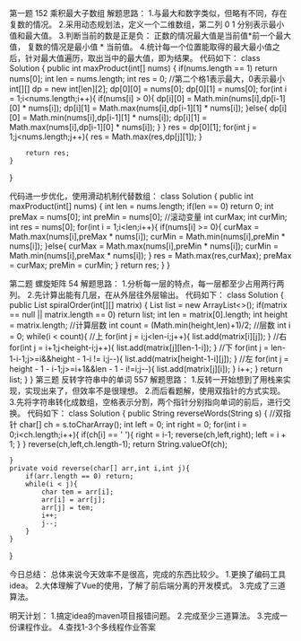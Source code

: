 第一题 152 乘积最大子数组
解题思路：
1.与最大和数字类似，但略有不同，存在复数的情况。
2.采用动态规划法，定义一个二维数组，第二列 0 1 分别表示最小值和最大值。
3.判断当前的数是正是负：
正数的情况最大值是当前值*前一个最大值，
复数的情况是最小值 * 当前值。
4.统计每一个位置能取得的最大最小值之后，针对最大值遍历，取出当中的最大值，即为结果。
代码如下：
class Solution {
    public int maxProduct(int[] nums) {
        if(nums.length == 1) return nums[0];
        int len = nums.length;
        int res = 0;
        //第二个格1表示最大，0表示最小
        int[][] dp = new int[len][2];
        dp[0][0] = nums[0];
        dp[0][1] = nums[0];
        for(int i = 1;i<nums.length;i++){
            if(nums[i] > 0){
                dp[i][0] = Math.min(nums[i],dp[i-1][0] * nums[i]);
                dp[i][1] = Math.max(nums[i],dp[i-1][1] * nums[i]);
            }else{
                dp[i][0] = Math.min(nums[i],dp[i-1][1] * nums[i]);
                dp[i][1] = Math.max(nums[i],dp[i-1][0] * nums[i]);
            }
            }
             res = dp[0][1];
            for(int j = 1;j<nums.length;j++){
                res = Math.max(res,dp[j][1]);
            }
        
        return res;
    }
}

代码进一步优化，使用滑动机制代替数组：
class Solution {
    public int maxProduct(int[] nums) {
       int len = nums.length;
       if(len == 0) return 0;
       int preMax = nums[0];
       int preMin = nums[0];
       //滚动变量
       int curMax;
       int curMin;
       int res = nums[0];
       for(int i = 1;i<len;i++){
           if(nums[i] >= 0){
               curMax = Math.max(nums[i],preMax * nums[i]);
               curMin = Math.min(nums[i],preMin * nums[i]);
           }else{
               curMax = Math.max(nums[i],preMin * nums[i]);
               curMin = Math.min(nums[i],preMax * nums[i]);
           }
           res = Math.max(res,curMax);
           preMax = curMax;
           preMin = curMin;
       }
       return res;
    }
}

第二题  螺旋矩阵 54
解题思路：
1.分析每一层的特点，每一层都至少占用两行两列。
2.先计算出能有几层，在从外层往外层输出。
代码如下：
class Solution {
    public List<Integer> spiralOrder(int[][] matrix) {
        List<Integer> list = new ArrayList<>();
        if(matrix == null || matrix.length == 0) return list;
        int len = matrix[0].length;
        int height = matrix.length;
        //计算层数
        int count = (Math.min(height,len)+1)/2;
        //层数
        int i = 0;
        while(i < count){
            //上
            for(int j = i;j<len-i;j++){
                list.add(matrix[i][j]);
            }
            //右
            for(int j = i+1;j<height-i;j++){
                list.add(matrix[j][len-1-i]);
            }
            //下
            for(int j = len-1-i-1;j>=i&&height - 1-i != i;j--){
                list.add(matrix[height-1-i][j]);
            }
            //左
            for(int j = height - 1 - i-1;j>=i+1&&len - 1 - i!=i;j--){
                list.add(matrix[j][i]);
            }
            i++;
        }
        return list;
    }
}
第三题 反转字符串中的单词 557
解题思路：
1.反转一开始想到了用栈来实现，实现出来了，但效率不是很理想。
2.而后看题解，使用双指针的方式实现。
3.先将字符串转化成数组，空格表示分割，两个指针分别指向单词的前后，进行交换。
代码如下：
class Solution {
    public String reverseWords(String s) {
         //双指针
         char[] ch = s.toCharArray();
         int left = 0;
         int right = 0;
         for(int i = 0;i<ch.length;i++){
             if(ch[i] == ' '){
                 right = i-1;
                 reverse(ch,left,right);
                 left = i + 1;
             }
         }
         reverse(ch,left,ch.length-1);
         return String.valueOf(ch);
         
    }
    private void reverse(char[] arr,int i,int j){
        if(arr.length == 0) return;
        while(i < j){
            char tem = arr[i];
            arr[i] = arr[j];
            arr[j] = tem;
            i++;
            j--;
        }
    }
}

今日总结：
总体来说今天效率不是很高，完成的东西比较少。
1.更换了编码工具idea。
2.大体理解了Vue的使用，了解了前后端分离的开发模式。
3.完成了三道算法。

明天计划：
1.搞定idea的maven项目报错问题。
2.完成至少三道算法。
3.完成一份课程作业。
4.查找1-3个多线程作业答案
